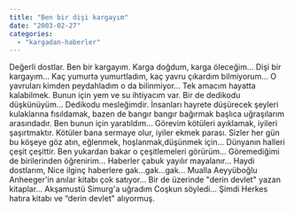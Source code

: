 ```yaml
---
title: "Ben bir dişi kargayım"
date: "2003-02-27"
categories: 
  - "kargadan-haberler"
---
```


Değerli dostlar. Ben bir kargayım. Karga doğdum, karga öleceğim... Dişi bir kargayım... Kaç yumurta yumurtladım, kaç yavru çıkardım bilmiyorum... O yavruları kimden peydahladım o da bilinmiyor... Tek amacım hayatta kalabilmek. Bunun için yem ve su ihtiyacım var. Bir de dedikodu düşkünüyüm... Dedikodu mesleğimdir. İnsanları hayrete düşürecek şeyleri kulaklarına fısıldamak, bazen de bangır bangır bağırmak başlıca uğraşılarım arasındadır. Ben bunun için yaratıldım... Görevim kötüleri ayıklamak, iyileri şaşırtmaktır. Kötüler bana sermaye olur, iyiler ekmek parası. Sizler her gün bu köşeye göz atın, eğlenmek, hoşlanmak,düşünmek için... Dünyanın halleri çeşit çeşittir. Ben yukardan bakar o çeşitlemeleri görürüm... Göremediğimi de birilerinden öğrenirim... Haberler çabuk yayılır mayalanır... Haydi dostlarım, Nice ilginç haberlere gak...gak...gak... Mualla Aeyyüboğlu Anheeger'in anılar kitabı çok satıyor... Bir de üzerinde "derin devlet" yazan kitaplar... Akşamustü Simurg'a uğradım Coşkun söyledi... Şimdi Herkes hatıra kitabı ve “derin devlet" alıyormuş.
